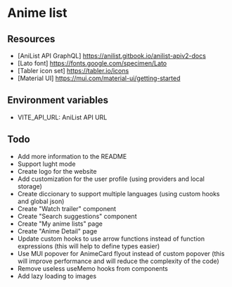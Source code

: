 # Anime list

## Resources

- [AniList API GraphQL] https://anilist.gitbook.io/anilist-apiv2-docs
- [Lato font] https://fonts.google.com/specimen/Lato
- [Tabler icon set] https://tabler.io/icons
- [Material UI] https://mui.com/material-ui/getting-started

## Environment variables

- VITE_API_URL: AniList API URL

## Todo

- Add more information to the README
- Support lught mode
- Create logo for the website
- Add customization for the user profile (using providers and local storage)
- Create diccionary to support multiple languages (using custom hooks and global json)
- Create "Watch trailer" component
- Create "Search suggestions" component
- Create "My anime lists" page
- Create "Anime Detail" page
- Update custom hooks to use arrow functions instead of function expressions (this will help to define types easier)
- Use MUI popover for AnimeCard flyout instead of custom popover (this will improve performance and will reduce the complexity of the code)
- Remove useless useMemo hooks from components
- Add lazy loading to images